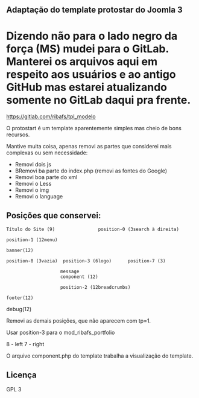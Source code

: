 ## Adaptação do template protostar do Joomla 3

# Dizendo não para o lado negro da força (MS) mudei para o GitLab. Manterei os arquivos aqui em respeito aos usuários e ao antigo GitHub mas estarei atualizando somente no GitLab daqui pra frente.
https://gitlab.com/ribafs/tpl_modelo

O protostart é um template aparentemente simples mas cheio de bons recursos.

Mantive muita coisa, apenas removi as partes que considerei mais complexas ou sem necessidade:
- Removi dois js
- BRemovi ba parte do index.php (removi as fontes do Google)
- Removi boa parte do xml
- Removi o Less
- Removi o img
- Removi o language

## Posições que conservei:

    Título do Site (9)                position-0 (3search à direita)

    position-1 (12menu)

    banner(12)

    position-8 (3vazia)  position-3 (6logo)      position-7 (3)

                        message
                        component (12)

                        position-2 (12breadcrumbs)

    footer(12)

debug(12)

Removi as demais posições, que não aparecem com tp=1.

Usar position-3 para o mod_ribafs_portfolio

8 - left
7 - right

O arquivo component.php do template trabalha a visualização do template.

## Licença

GPL 3

